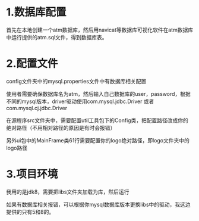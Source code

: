 # 1.数据库配置

首先在本地创建一个atm数据库，然后用navicat等数据库可视化软件在atm数据库中运行提供的atm.sql文件，得到数据库表。

# 2.配置文件

config文件夹中的mysql.properties文件中有数据库相关配置

使用者需要确保数据库名为atm，然后输入自己数据库的user，password，根据不同的mysql版本，driver驱动使用com.mysql.jdbc.Driver  或者com.mysql.cj.jdbc.Driver

在源程序src文件夹中，需要配置util工具包下的Config类，把配置路径改成你的绝对路径（不用相对路径的原因是有时会报错）

另外ui包中的MainFrame类61行需要配置你的logo绝对路径，即logo文件夹中的logo路径

# 3.项目环境

我用的是jdk8，需要把libs文件夹加载为库，然后运行

如果有数据库相关报错，可以根据你mysql数据库版本更换libs中的驱动，我这边提供的只有5和8的。

